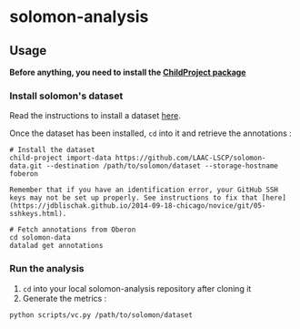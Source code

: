 # solomon-analysis

## Usage

**Before anything, you need to install the [ChildProject package](https://github.com/LAAC-LSCP/ChildRecordsData#installation)**

### Install solomon's dataset

Read the instructions to install a dataset [here](https://laac-lscp.github.io/ChildRecordsData/PROJECTS.html#installing-a-dataset).

Once the dataset has been installed, `cd` into it and retrieve the annotations :

```
# Install the dataset
child-project import-data https://github.com/LAAC-LSCP/solomon-data.git --destination /path/to/solomon/dataset --storage-hostname foberon

Remember that if you have an identification error, your GitHub SSH keys may not be set up properly. See instructions to fix that [here](https://jdblischak.github.io/2014-09-18-chicago/novice/git/05-sshkeys.html).

# Fetch annotations from Oberon
cd solomon-data
datalad get annotations
```

### Run the analysis

1. `cd` into your local solomon-analysis repository after cloning it
2. Generate the metrics :

```
python scripts/vc.py /path/to/solomon/dataset
```




